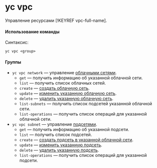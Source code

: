 # yc vpc

Управление ресурсами [!KEYREF vpc-full-name].

#### Использование команды

Синтаксис: 

`yc vpc <group>`

#### Группы

- `yc vpc network` — управление [облачными сетями](../../../vpc/concepts/network.md#network). 
    - `get` — получить информацию об указанной облачной сети. 
    - `list` — получить список облачных сетей.
    - `create` — [создать облачную сеть](../../../vpc/operations/network-create.md).
    - `update` — [изменить указанную облачную сеть](../../../vpc/operations/network-update.md).
    - `delete` — [удалить указанную облачную сеть](../../../vpc/operations/network-delete.md).
    - `list-subnets` — получить список подсетей указанной облачной сети.
    - `list-operations` — получить список операций для указанной облачной сети.
- `yc vpc subnet` — управление [подсетями](../../../vpc/concepts/network.md#subnet).
    - `get` — получить информацию об указанной подсети.
    - `list` — получить список подсетей.
    - `create` — [создать подсеть в указанной облачной сети](../../../vpc/operations/subnet-create.md).
    - `update` — [изменить указанную подсеть](../../../vpc/operations/subnet-update.md).
    - `delete` — [удалить указанную подсеть](../../../vpc/operations/subnet-delete.md).
    - `list-operations` — получить список операций для указанной подсети.
